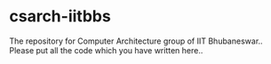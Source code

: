 # csarch-iitbbs
The repository for Computer Architecture group of IIT Bhubaneswar.. Please put all the code which you have written here..
